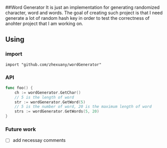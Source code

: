 ##Word Generator
It is just an implementation for generating randomized character, word and words. 
The goal of creating such project is that I need generate a lot of random hash key 
in order to test the correctness of anohter project that I am working on. 

## Using

### import

`import "github.com/zhexuany/wordGenerator"`

### API

~~~go
func foo() {
    ch := wordGenerator.GetChar()
    // 5 is the length of word
    str := wordGenerator.GetWord(5)
    // 5 is the number of word, 20 is the maximum length of word
    strs := wordGenerator.GetWords(5, 20)
}
~~~

### Future work
- [ ] add necessay comments
